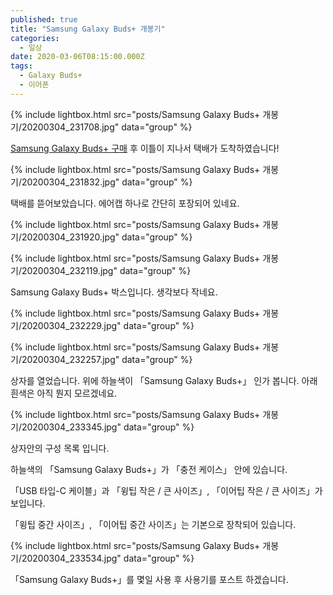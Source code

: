 ```yaml
---
published: true
title: "Samsung Galaxy Buds+ 개봉기"
categories:
  - 일상
date: 2020-03-06T08:15:00.000Z
tags:
  - Galaxy Buds+
  - 이어폰
---
```


{% include lightbox.html src="posts/Samsung Galaxy Buds+ 개봉기/20200304_231708.jpg" data="group" %}

[Samsung Galaxy Buds+ 구매][Samsung Galaxy Buds+ 구매] 후 이틀이 지나서 택배가 도착하였습니다!

{% include lightbox.html src="posts/Samsung Galaxy Buds+ 개봉기/20200304_231832.jpg" data="group" %}

택배를 뜯어보았습니다. 에어캡 하나로 간단히 포장되어 있네요.

{% include lightbox.html src="posts/Samsung Galaxy Buds+ 개봉기/20200304_231920.jpg" data="group" %}

{% include lightbox.html src="posts/Samsung Galaxy Buds+ 개봉기/20200304_232119.jpg" data="group" %}

Samsung Galaxy Buds+ 박스입니다. 생각보다 작네요.

{% include lightbox.html src="posts/Samsung Galaxy Buds+ 개봉기/20200304_232229.jpg" data="group" %}

{% include lightbox.html src="posts/Samsung Galaxy Buds+ 개봉기/20200304_232257.jpg" data="group" %}

상자를 열었습니다. 위에 하늘색이 「Samsung Galaxy Buds+」 인가 봅니다. 아래 흰색은 아직 뭔지 모르겠네요.

{% include lightbox.html src="posts/Samsung Galaxy Buds+ 개봉기/20200304_233345.jpg" data="group" %}

상자안의 구성 목록 입니다.

하늘색의 「Samsung Galaxy Buds+」가 「충전 케이스」 안에 있습니다.

「USB 타입-C 케이블」과 「윙팁 작은 / 큰 사이즈」, 「이어팁 작은 / 큰 사이즈」가 보입니다.

「윙팁 중간 사이즈」, 「이어팁 중간 사이즈」는 기본으로 장착되어 있습니다.

{% include lightbox.html src="posts/Samsung Galaxy Buds+ 개봉기/20200304_233534.jpg" data="group" %}

「Samsung Galaxy Buds+」를 몇일 사용 후 사용기를 포스트 하겠습니다.

[Samsung Galaxy Buds+ 구매]: <https://webgori.github.io/%EC%9D%BC%EC%83%81/2020/03/05/Samsung-Galaxy-Buds+-%EA%B5%AC%EB%A7%A4.html>